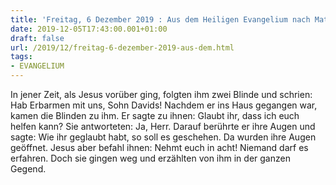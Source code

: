```yaml
---
title: 'Freitag, 6 Dezember 2019 : Aus dem Heiligen Evangelium nach Matthäus - Mt 9,27-31.'
date: 2019-12-05T17:43:00.001+01:00
draft: false
url: /2019/12/freitag-6-dezember-2019-aus-dem.html
tags: 
- EVANGELIUM
---
```


In jener Zeit, als Jesus vorüber ging, folgten ihm zwei Blinde und schrien: Hab Erbarmen mit uns, Sohn Davids! Nachdem er ins Haus gegangen war, kamen die Blinden zu ihm. Er sagte zu ihnen: Glaubt ihr, dass ich euch helfen kann? Sie antworteten: Ja, Herr. Darauf berührte er ihre Augen und sagte: Wie ihr geglaubt habt, so soll es geschehen. Da wurden ihre Augen geöffnet. Jesus aber befahl ihnen: Nehmt euch in acht! Niemand darf es erfahren. Doch sie gingen weg und erzählten von ihm in der ganzen Gegend.